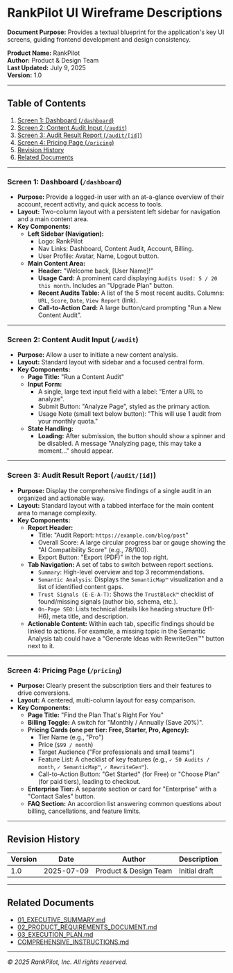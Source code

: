 # RankPilot UI Wireframe Descriptions

**Document Purpose:**
Provides a textual blueprint for the application's key UI screens, guiding frontend development and design consistency.

**Product Name:** RankPilot  
**Author:** Product & Design Team  
**Last Updated:** July 9, 2025  
**Version:** 1.0

---

## Table of Contents
1. [Screen 1: Dashboard (`/dashboard`)](#screen-1-dashboard-dashboard)
2. [Screen 2: Content Audit Input (`/audit`)](#screen-2-content-audit-input-audit)
3. [Screen 3: Audit Result Report (`/audit/[id]`)](#screen-3-audit-result-report-auditid)
4. [Screen 4: Pricing Page (`/pricing`)](#screen-4-pricing-page-pricing)
5. [Revision History](#revision-history)
6. [Related Documents](#related-documents)

---

### Screen 1: Dashboard (`/dashboard`)

- **Purpose:** Provide a logged-in user with an at-a-glance overview of their account, recent activity, and quick access to tools.
- **Layout:** Two-column layout with a persistent left sidebar for navigation and a main content area.
- **Key Components:**
  - **Left Sidebar (Navigation):**
    - Logo: RankPilot
    - Nav Links: Dashboard, Content Audit, Account, Billing.
    - User Profile: Avatar, Name, Logout button.
  - **Main Content Area:**
    - **Header:** "Welcome back, [User Name]!"
    - **Usage Card:** A prominent card displaying `Audits Used: 5 / 20 this month`. Includes an "Upgrade Plan" button.
    - **Recent Audits Table:** A list of the 5 most recent audits. Columns: `URL`, `Score`, `Date`, `View Report` (link).
    - **Call-to-Action Card:** A large button/card prompting "Run a New Content Audit".

---

### Screen 2: Content Audit Input (`/audit`)

- **Purpose:** Allow a user to initiate a new content analysis.
- **Layout:** Standard layout with sidebar and a focused central form.
- **Key Components:**
  - **Page Title:** "Run a Content Audit"
  - **Input Form:**
    - A single, large text input field with a label: "Enter a URL to analyze".
    - Submit Button: "Analyze Page", styled as the primary action.
    - Usage Note (small text below button): "This will use 1 audit from your monthly quota."
  - **State Handling:**
    - **Loading:** After submission, the button should show a spinner and be disabled. A message "Analyzing page, this may take a moment..." should appear.

---

### Screen 3: Audit Result Report (`/audit/[id]`)

- **Purpose:** Display the comprehensive findings of a single audit in an organized and actionable way.
- **Layout:** Standard layout with a tabbed interface for the main content area to manage complexity.
- **Key Components:**
  - **Report Header:**
    - Title: "Audit Report: `https://example.com/blog/post`"
    - Overall Score: A large circular progress bar or gauge showing the "AI Compatibility Score" (e.g., 78/100).
    - Export Button: "Export (PDF)" in the top right.
  - **Tab Navigation:** A set of tabs to switch between report sections.
    - `Summary`: High-level overview and top 3 recommendations.
    - `Semantic Analysis`: Displays the `SemanticMap™` visualization and a list of identified content gaps.
    - `Trust Signals (E-E-A-T)`: Shows the `TrustBlock™` checklist of found/missing signals (author bio, schema, etc.).
    - `On-Page SEO`: Lists technical details like heading structure (H1-H6), meta title, and description.
  - **Actionable Content:** Within each tab, specific findings should be linked to actions. For example, a missing topic in the Semantic Analysis tab could have a "Generate Ideas with RewriteGen™" button next to it.

---

### Screen 4: Pricing Page (`/pricing`)

- **Purpose:** Clearly present the subscription tiers and their features to drive conversions.
- **Layout:** A centered, multi-column layout for easy comparison.
- **Key Components:**
  - **Page Title:** "Find the Plan That's Right For You"
  - **Billing Toggle:** A switch for "Monthly / Annually (Save 20%)".
  - **Pricing Cards (one per tier: Free, Starter, Pro, Agency):**
    - Tier Name (e.g., "Pro")
    - Price (`$99 / month`)
    - Target Audience ("For professionals and small teams")
    - Feature List: A checklist of key features (e.g., `✓ 50 Audits / month`, `✓ SemanticMap™`, `✓ RewriteGen™`).
    - Call-to-Action Button: "Get Started" (for Free) or "Choose Plan" (for paid tiers), leading to checkout.
  - **Enterprise Tier:** A separate section or card for "Enterprise" with a "Contact Sales" button.
  - **FAQ Section:** An accordion list answering common questions about billing, cancellations, and feature limits.

---

## Revision History
| Version | Date | Author | Description |
|---------|------|--------|-------------|
| 1.0     | 2025-07-09 | Product & Design Team | Initial draft |

---

## Related Documents
- [01_EXECUTIVE_SUMMARY.md](./01_EXECUTIVE_SUMMARY.md)
- [02_PRODUCT_REQUIREMENTS_DOCUMENT.md](./02_PRODUCT_REQUIREMENTS_DOCUMENT.md)
- [03_EXECUTION_PLAN.md](./03_EXECUTION_PLAN.md)
- [COMPREHENSIVE_INSTRUCTIONS.md](./COMPREHENSIVE_INSTRUCTIONS.md)

---

*© 2025 RankPilot, Inc. All rights reserved.*